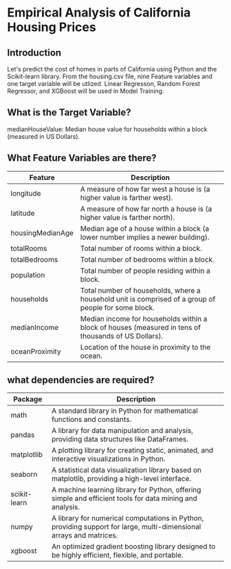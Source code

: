 # Empirical Analysis of California Housing Prices

## Introduction
Let's predict the cost of homes in parts of California using Python and the Scikit-learn library. From the housing.csv file, nine Feature variables and one target variable will be utlized. Linear Regresson, Random Forest Regressor, and XGBoost will be used in Model Training.

## What is the Target Variable?
medianHouseValue: Median house value for households within a block (measured in US Dollars).

## What Feature Variables are there?
| Feature              | Description                                                                                     |
|----------------------|-------------------------------------------------------------------------------------------------|
| longitude            | A measure of how far west a house is (a higher value is farther west).                        |
| latitude             | A measure of how far north a house is (a higher value is farther north).                      |
| housingMedianAge     | Median age of a house within a block (a lower number implies a newer building).                |
| totalRooms           | Total number of rooms within a block.                                                          |
| totalBedrooms        | Total number of bedrooms within a block.                                                       |
| population           | Total number of people residing within a block.                                               |
| households           | Total number of households, where a household unit is comprised of a group of people for some block. |
| medianIncome         | Median income for households within a block of houses (measured in tens of thousands of US Dollars). |
| oceanProximity       | Location of the house in proximity to the ocean.                                              |


## what dependencies are required?
| Package      | Description                                                                                   |
|--------------|-----------------------------------------------------------------------------------------------|
| math         | A standard library in Python for mathematical functions and constants.                        |
| pandas       | A library for data manipulation and analysis, providing data structures like DataFrames.      |
| matplotlib   | A plotting library for creating static, animated, and interactive visualizations in Python.  |
| seaborn      | A statistical data visualization library based on matplotlib, providing a high-level interface.|
| scikit-learn | A machine learning library for Python, offering simple and efficient tools for data mining and analysis. |
| numpy        | A library for numerical computations in Python, providing support for large, multi-dimensional arrays and matrices. |
| xgboost      | An optimized gradient boosting library designed to be highly efficient, flexible, and portable. |
